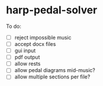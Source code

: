 # harp-pedal-solver

To do:
- [ ] reject impossible music
- [ ] accept docx files
- [ ] gui input
- [ ] pdf output
- [ ] allow rests
- [ ] allow pedal diagrams mid-music?
- [ ] allow multiple sections per file?
